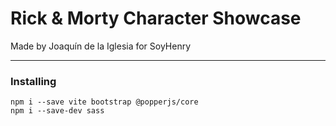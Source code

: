 # Rick & Morty Character Showcase

Made by Joaquín de la Iglesia for SoyHenry

---

### Installing

```
npm i --save vite bootstrap @popperjs/core
npm i --save-dev sass
```